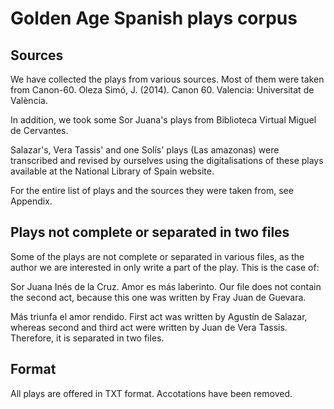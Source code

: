 # Golden Age Spanish plays corpus

## Sources
We have collected the plays from various sources. Most of them were taken from Canon-60. Oleza Simó, J. (2014). Canon 60. Valencia: Universitat de València.

In addition, we took some Sor Juana's plays from Biblioteca Virtual Miguel de Cervantes.

Salazar's, Vera Tassis' and one Solís' plays (Las amazonas) were transcribed and revised by ourselves using the digitalisations of these plays available at the National Library of Spain website.

For the entire list of plays and the sources they were taken from, see Appendix.

## Plays not complete or separated in two files

Some of the plays are not complete or separated in various files, as the author we are interested in only write a part of the play. This is the case of:

Sor Juana Inés de la Cruz. Amor es más laberinto. Our file does not contain the second act, because this one was written by Fray Juan de Guevara.

Más triunfa el amor rendido. First act was written by Agustín de Salazar, whereas second and third act were written by Juan de Vera Tassis. Therefore, it is separated in two files.

## Format

All plays are offered in TXT format. Accotations have been removed.
